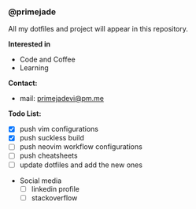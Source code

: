 ### @primejade
All my dotfiles and project will appear in this repository.

__Interested in__
- Code and Coffee
- Learning

__Contact:__
- mail: primejadevi@pm.me

__Todo List:__
- [x] push vim configurations
- [x] push suckless build
- [ ] push neovim workflow configurations
- [ ] push cheatsheets
- [ ] update dotfiles and add the new ones

- Social media
    - [ ] linkedin profile
    - [ ] stackoverflow

<!---
primejade/primejade is a ✨ special ✨ repository because its `README.md` (this file) appears on your GitHub profile.
You can click the Preview link to take a look at your changes.
--->
